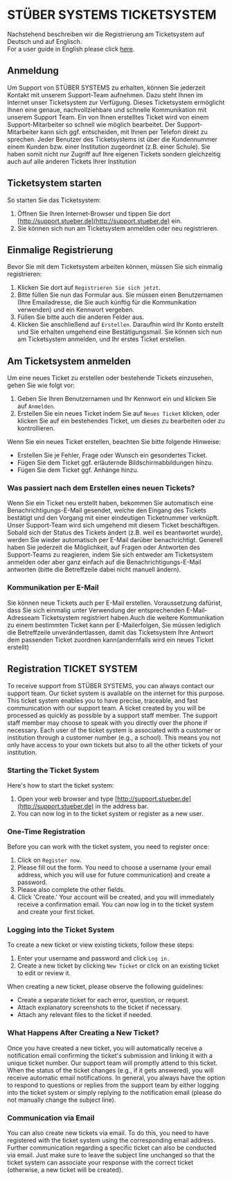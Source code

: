 # STÜBER SYSTEMS TICKETSYSTEM

Nachstehend beschreiben wir die Registrierung am Ticketsystem auf Deutsch und auf Englisch. 
<br/>For a user guide in English please click [here](https://doc.kb.stueber.de/support/ticketsystem/#registration-ticket-system).

## Anmeldung

Um Support von STÜBER SYSTEMS zu erhalten, können Sie jederzeit Kontakt mit unserem Support-Team aufnehmen. Dazu steht Ihnen im Internet unser Ticketsystem zur Verfügung. Dieses Ticketsystem ermöglicht Ihnen eine genaue, nachvollziehbare und schnelle Kommunikation mit unserem Support Team. Ein von Ihnen erstelltes Ticket wird von einem Support-Mitarbeiter so schnell wie möglich bearbeitet. Der Support-Mitarbeiter kann sich ggf. entscheiden, mit Ihnen per Telefon direkt zu sprechen. Jeder Benutzer des Ticketsystems ist über die Kundennummer einem Kunden bzw. einer Institution zugeordnet (z.B. einer Schule). Sie haben somit nicht nur Zugriff auf Ihre eigenen Tickets sondern gleichzeitig auch auf alle anderen Tickets Ihrer Institution

## Ticketsystem starten

So starten Sie das Ticketsystem: 

1. Öffnen Sie Ihren Internet-Browser und tippen Sie dort [http://support.stueber.de](http://support.stueber.de) ein.
2. Sie können sich nun am Ticketsystem anmelden oder neu registrieren.

## Einmalige Registrierung

Bevor Sie mit dem Ticketsystem arbeiten können, müssen Sie sich einmalig registrieren: 

1. Klicken Sie dort auf `Registrieren Sie sich jetzt`. 
2. Bitte füllen Sie nun das Formular aus. Sie müssen einen Benutzernamen (Ihre Emailadresse, die Sie auch künftig für die Kommunikation verwenden) und ein Kennwort vergeben.
3. Füllen Sie bitte auch die anderen Felder aus. 
4. Klicken Sie anschließend auf `Erstellen`. Daraufhin wird Ihr Konto erstellt und Sie erhalten umgehend eine Bestätigungsmail. Sie können sich nun am Ticketsystem anmelden, und Ihr erstes Ticket erstellen.

## Am Ticketsystem anmelden

Um eine neues Ticket zu erstellen oder bestehende Tickets einzusehen, gehen Sie wie folgt vor:

1. Geben Sie Ihren Benutzernamen und Ihr Kennwort ein und klicken Sie auf `Anmelden`.
2. Erstellen Sie ein neues Ticket indem Sie auf `Neues Ticket` klicken, oder klicken Sie auf ein bestehendes Ticket, um dieses zu bearbeiten oder zu kontrollieren.

Wenn Sie ein neues Ticket erstellen, beachten Sie bitte folgende Hinweise:

* Erstellen Sie je Fehler, Frage oder Wunsch ein gesondertes Ticket.
* Fügen Sie dem Ticket ggf. erläuternde Bildschirmabbildungen hinzu.
* Fügen Sie dem Ticket ggf. Anhänge hinzu.

### Was passiert nach dem Erstellen eines neuen Tickets?

Wenn Sie ein Ticket neu erstellt haben, bekommen Sie automatisch eine Benachrichtigungs-E-Mail gesendet, welche den Eingang des Tickets bestätigt und den Vorgang mit einer eindeutigen Ticketnummer verknüpft. Unser Support-Team wird sich umgehend mit diesem Ticket beschäftigen. Sobald sich der Status des Tickets ändert (z.B. weil es beantwortet wurde), werden Sie wieder automatisch per E-Mail darüber benachrichtigt. Generell haben Sie jederzeit die Möglichkeit, auf Fragen oder Antworten des Support-Teams zu reagieren, indem Sie sich entweder am Ticketsystem anmelden oder aber ganz einfach auf die Benachrichtigungs-E-Mail antworten (bitte die Betreffzeile dabei nicht manuell ändern).

### Kommunikation per E-Mail

Sie können neue Tickets auch per E-Mail erstellen. Voraussetzung dafürist, dass Sie sich einmalig unter Verwendung der entsprechenden E-Mail-Adresseam Ticketsystem registriert haben.Auch die weitere Kommunikation zu einem bestimmten Ticket kann per E-Mailerfolgen, Sie müssen lediglich die Betreffzeile unverändertlassen, damit das Ticketsystem Ihre Antwort dem passenden Ticket zuordnen kann(andernfalls wird ein neues Ticket erstellt)

## Registration TICKET SYSTEM

To receive support from STÜBER SYSTEMS, you can always contact our support team. Our ticket system is available on the internet for this purpose. This ticket system enables you to have precise, traceable, and fast communication with our support team. A ticket created by you will be processed as quickly as possible by a support staff member. The support staff member may choose to speak with you directly over the phone if necessary. Each user of the ticket system is associated with a customer or institution through a customer number (e.g., a school). This means you not only have access to your own tickets but also to all the other tickets of your institution.

### Starting the Ticket System

Here's how to start the ticket system:

1. Open your web browser and type [http://support.stueber.de](http://support.stueber.de) in the address bar.
2. You can now log in to the ticket system or register as a new user.

### One-Time Registration

Before you can work with the ticket system, you need to register once:

1. Click on `Register now`.
2. Please fill out the form. You need to choose a username (your email address, which you will use for future communication) and create a password.
3. Please also complete the other fields.
4. Click 'Create.' Your account will be created, and you will immediately receive a confirmation email. You can now log in to the ticket system and create your first ticket.

### Logging into the Ticket System

To create a new ticket or view existing tickets, follow these steps:

1. Enter your username and password and click `Log in.`
2. Create a new ticket by clicking `New Ticket` or click on an existing ticket to edit or review it.

When creating a new ticket, please observe the following guidelines:

*  Create a separate ticket for each error, question, or request.
*  Attach explanatory screenshots to the ticket if necessary.
*  Attach any relevant files to the ticket if needed.

### What Happens After Creating a New Ticket?

Once you have created a new ticket, you will automatically receive a notification email confirming the ticket's submission and linking it with a unique ticket number. Our support team will promptly attend to this ticket. When the status of the ticket changes (e.g., if it gets answered), you will receive automatic email notifications. In general, you always have the option to respond to questions or replies from the support team by either logging into the ticket system or simply replying to the notification email (please do not manually change the subject line).

### Communication via Email

You can also create new tickets via email. To do this, you need to have registered with the ticket system using the corresponding email address. Further communication regarding a specific ticket can also be conducted via email. Just make sure to leave the subject line unchanged so that the ticket system can associate your response with the correct ticket (otherwise, a new ticket will be created).
